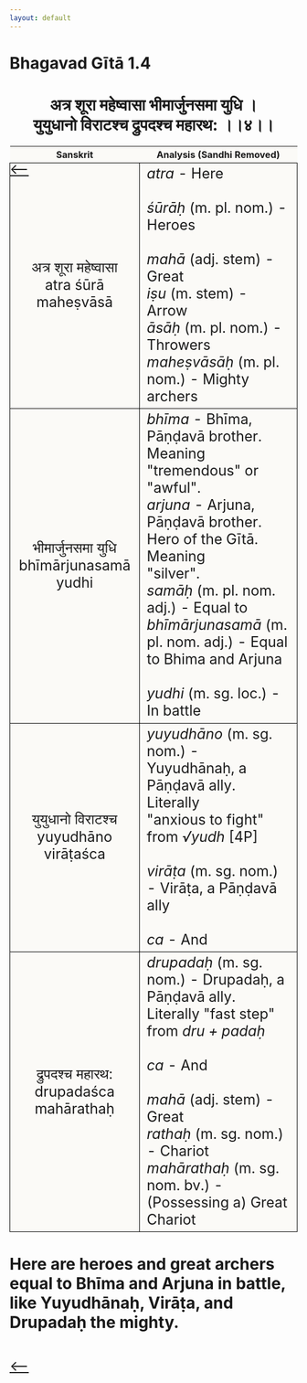 ```yaml
---
layout: default
---
```

<!---
Text can be **bold**, _italic_, or ~~strikethrough~~.

[Link to another page](./another-page.html)

There should be whitespace between paragraphs.

There should be whitespace between paragraphs. We recommend including a README, or a file with information about your project.
--->

# Bhagavad Gītā 1.4

<style>
table {
  border-collapse: collapse;
  border-style: hidden;
}
th {
  background: #FBFAF7;
}
td {
  font-size: 25px;
  background: #FBFAF7;
  border: 1px solid black;
}
div.move {
  font-size: 25px;
}
</style>

<h1 style="text-align:center">
अत्र शूरा महेष्वासा भीमार्जुनसमा युधि ।<br>
युयुधानो विराटश्च द्रुपदश्च महारथ: ।।४।।
</h1>
<div class="move" style="position:relative;min-width:960px">
 <p style="position: absolute;left:0;top:0"><a href="./v1-3.html">⟵</a></p>
</div>
<div class="move" style="position:relative;min-width:960px">
 <p style="position: absolute;right:0;top:0"><a href="./v1-5.html">⟶</a></p>
</div>

| Sanskrit  | Analysis (Sandhi Removed) |
|:-:|-|
| अत्र शूरा महेष्वासा<br>atra śūrā maheṣvāsā | <em>atra</em> - Here<br><br><em>śūrāḥ</em> (m. pl. nom.) - Heroes<br><br><em>mahā</em> (adj. stem) - Great<br><em>iṣu</em> (m. stem) - Arrow<br><em>āsāḥ</em> (m. pl. nom.) - Throwers<br><em>maheṣvāsāḥ</em> (m. pl. nom.) - Mighty archers |
| भीमार्जुनसमा युधि<br>bhīmārjunasamā yudhi | <em>bhīma</em> - Bhīma, Pāṇḍavā brother. Meaning<br>"tremendous" or "awful".<br><em>arjuna</em> - Arjuna, Pāṇḍavā brother. Hero of the Gītā. Meaning<br>"silver".<br><em>samāḥ</em> (m. pl. nom. adj.) - Equal to<br><em>bhīmārjunasamā</em> (m. pl. nom. adj.) - Equal to Bhima and Arjuna<br><br><em>yudhi</em> (m. sg. loc.) - In battle |
| युयुधानो विराटश्च<br>yuyudhāno virāṭaśca | <em>yuyudhāno</em> (m. sg. nom.) - Yuyudhānaḥ, a Pāṇḍavā ally. Literally<br>"anxious to fight" from <em>√yudh </em> [4P]<br><br><em>virāṭa</em> (m. sg. nom.) - Virāṭa, a Pāṇḍavā ally<br><br><em>ca</em> - And |
| द्रुपदश्च महारथ:<br>drupadaśca mahārathaḥ | <em>drupadaḥ</em> (m. sg. nom.) - Drupadaḥ, a Pāṇḍavā ally. Literally "fast step" from <em>dru + padaḥ</em><br><br><em>ca</em> - And<br><br><em>mahā</em> (adj. stem) - Great<br><em>rathaḥ</em> (m. sg. nom.) - Chariot<br><em>mahārathaḥ</em> (m. sg. nom. bv.) - (Possessing a) Great Chariot |

<h1>
Here are heroes and great archers equal to Bhīma and Arjuna in battle, like Yuyudhānaḥ,
Virāṭa, and Drupadaḥ the mighty.
</h1>
<div class="move" style="position:relative;min-width:960px">
 <p style="position: absolute;left:0;top:0"><a href="./v1-3.html">⟵</a></p>
</div>
<div class="move" style="position:relative;min-width:960px">
 <p style="position: absolute;right:0;top:0"><a href="./v1-5.html">⟶</a></p>
</div>
